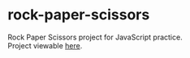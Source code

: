 # rock-paper-scissors
Rock Paper Scissors project for JavaScript practice.\
Project viewable [here](https://atwycodes.github.io/rock-paper-scissors/).
